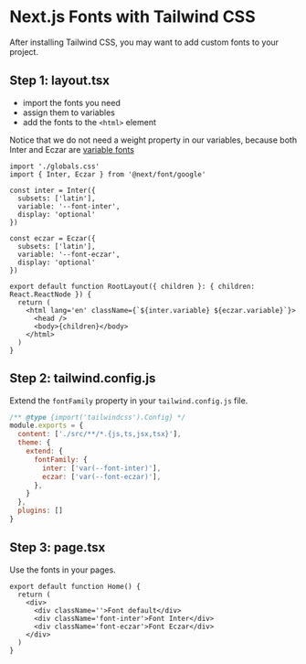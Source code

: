 # Next.js Fonts with Tailwind CSS

After installing Tailwind CSS, you may want to add custom fonts to your project.  

## Step 1: layout.tsx

- import the fonts you need
- assign them to variables
- add the fonts to the `<html>` element

Notice that we do not need a weight property in our variables, because both Inter and Eczar are [variable fonts](https://fonts.google.com/variablefonts)

```tsx
import './globals.css'
import { Inter, Eczar } from '@next/font/google'

const inter = Inter({
  subsets: ['latin'],
  variable: '--font-inter',
  display: 'optional'
})

const eczar = Eczar({
  subsets: ['latin'],
  variable: '--font-eczar',
  display: 'optional'
})

export default function RootLayout({ children }: { children: React.ReactNode }) {
  return (
    <html lang='en' className={`${inter.variable} ${eczar.variable}`}>
      <head />
      <body>{children}</body>
    </html>
  )
}
```

## Step 2: tailwind.config.js

Extend the `fontFamily` property in your `tailwind.config.js` file.

```js
/** @type {import('tailwindcss').Config} */
module.exports = {
  content: ['./src/**/*.{js,ts,jsx,tsx}'],
  theme: {
    extend: {
      fontFamily: {
        inter: ['var(--font-inter)'],
        eczar: ['var(--font-eczar)'],
      },
    }
  },
  plugins: []
}
```

## Step 3: page.tsx

Use the fonts in your pages.

```tsx
export default function Home() {
  return (
    <div>
      <div className=''>Font default</div>
      <div className='font-inter'>Font Inter</div>
      <div className='font-eczar'>Font Eczar</div>
    </div>
  )
}
```
